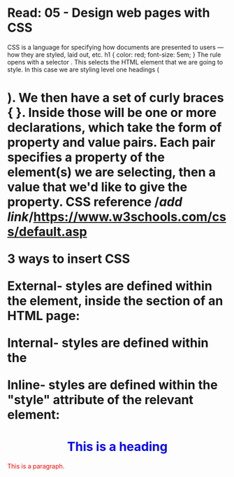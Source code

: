 # Read: 05 - Design web pages with CSS

CSS is a language for specifying how documents are presented to users — how they are styled, laid out, etc.
h1 {
    color: red;
    font-size: 5em;
}
The rule opens with a selector . This selects the HTML element that we are going to style. In this case we are styling level one headings (<h1>).
We then have a set of curly braces { }. Inside those will be one or more declarations, which take the form of property and value pairs. Each pair specifies a property of the element(s) we are selecting, then a value that we'd like to give the property.
CSS reference /*add link*/https://www.w3schools.com/css/default.asp

3 ways to insert CSS

External- styles are defined within the <link> element, inside the <head> section of an HTML page:

<!DOCTYPE html>
<html>
<head>
<link rel="stylesheet" href="mystyle.css">
</head>
Internal- styles are defined within the <style> element, inside the <head> section of an HTML page:

<!DOCTYPE html>
<html>
<head>
<style>
body {
  background-color: linen;
}

h1 {
  color: maroon;
  margin-left: 40px;
}
</style>
</head>

Inline- styles are defined within the "style" attribute of the relevant element:

<!DOCTYPE html>
<html>
<body>

<h1 style="color:blue;text-align:center;">This is a heading</h1>
<p style="color:red;">This is a paragraph.</p>

</body>
</html>

